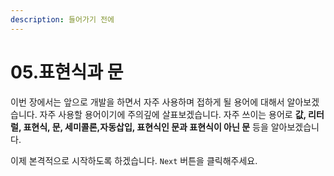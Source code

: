 ```yaml
---
description: 들어가기 전에
---
```


# 05.표현식과 문

이번 장에서는 앞으로 개발을 하면서 자주 사용하며 접하게 될 용어에 대해서 알아보겠습니다. 자주 사용할 용어이기에 주의깊에 살표보겠습니다. 자주 쓰이는 용어로 **값, 리터럴, 표현식, 문, 세미콜론,자동삽입, 표현식인 문과 표현식이 아닌 문** 등을 알아보겠습니다. &#x20;

이제 본격적으로 시작하도록 하겠습니다. `Next` 버튼을 클릭해주세요.
